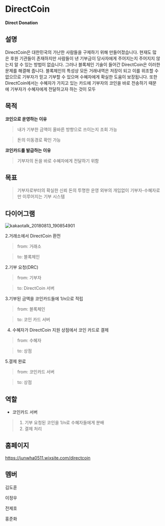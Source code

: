 # DirectCoin
**Direct Donation**

설명
----
DirectCoin은 대한민국의 가난한 사람들을 구제하기 위해 만들어졌습니다. 현재도 많은 후원 기관들이 존재하지만 사람들이 낸 기부금이 당사자에게 주어지는지  주어지지 않는지 알 수 있는 방법이 없습니다. 그러나 블록체인 기술이 들어간 DirectCoin은 이러한 문제를 해결해 줍니다. 블록체인의 특성상 모든 거래내역은 저장이 되고 이를 위조할 수 없으므로 기부자가 믿고 기부할 수 있으며 수혜자에게 확실한 도움이 보장됩니다. 또한 DirectCoin에서는 수혜자가 가지고 있는 카드에 기부자의 코인을 바로 전송하기 때문에 기부자가 수혜자에게 전달하고자 하는 것이 모두 

목적
----
**코인으로 운영하는 이유**

>내가 기부한 금액이 올바른 방향으로 쓰이는지 조회 가능

>돈의 이동경로 확인 가능

**코인카드를 발급하는 이유**

>기부자의 돈을 바로 수혜자에게 전달하기 위함

목표
----

>기부자로부터의 확실한 신뢰 
>돈의 투명한 운영
>외부의 개입없이 기부자-수혜자로만 이루어지는 기부 시스템

다이어그램
----

![kakaotalk_20180813_190854901](https://user-images.githubusercontent.com/16622219/44025998-98d7bea2-9f2c-11e8-8d55-3bd280a649a4.png)

2.거래소에서 DirectCoin 환전

>from: 거래소

>to: 블록체인

2.기부 요청(DRC)

>from: 기부자

>to: DirectCoin 서버


3.기부된 금액을 코인카드들에 1/n으로 적립

>from: 블록체인

>to: 코인 카드 서버

4. 수혜자가 DirectCoin 지원 상점에서 코인 카드로 결제

>from: 수혜자

>to: 상점

5.결제 완료

>from: 코인카드 서버

>to: 상점

역할
----
* 코인카드 서버
>1. 기부 요청된 코인을 1/n로 수혜자들에게 분배
>2. 결제 처리

홈페이지
----
https://junwha0511.wixsite.com/directcoin

멤버
----

김도훈

이정우

전제호

홍준화
